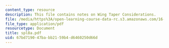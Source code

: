 ```yaml
---
content_type: resource
description: This file contains notes on Wing Taper Considerations.
file: /media/https%3A/open-learning-course-data-rc.s3.amazonaws.com/16-01-unified-engineering-i-ii-iii-iv-fall-2005-spring-2006/67bd719047babb2159b4d6460250d66d_spl8a.pdf
file_type: application/pdf
resourcetype: Document
title: spl8a.pdf
uid: 67bd7190-47ba-bb21-59b4-d6460250d66d
---
```

